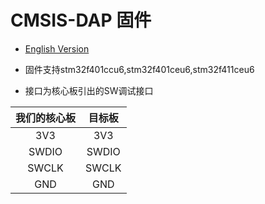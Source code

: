 # CMSIS-DAP 固件

* [English Version](./README.md)

* 固件支持stm32f401ccu6,stm32f401ceu6,stm32f411ceu6
* 接口为核心板引出的SW调试接口

|我们的核心板|目标板|
|:--:|:--:|
|3V3|3V3|
|SWDIO|SWDIO|
|SWCLK|SWCLK|
|GND|GND|
